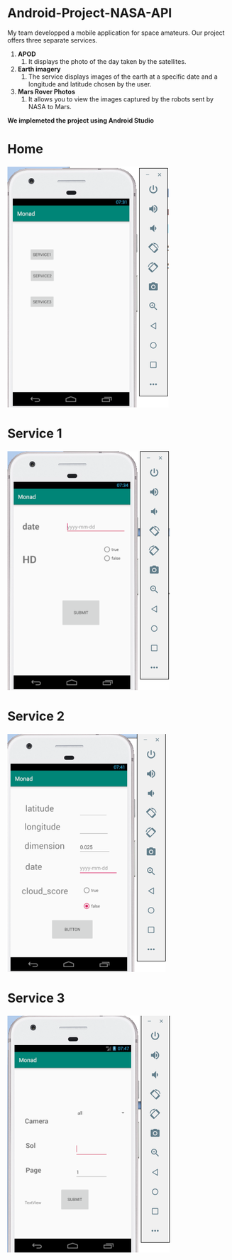 # Android-Project-NASA-API

My team developped a mobile application for space amateurs.
Our project offers three separate services.


1. **APOD** 
   1. It displays the photo of the day taken by the satellites.
2. **Earth imagery**
   1. The service displays images of the earth at a specific date and a longitude and latitude chosen by the user.
3. **Mars Rover Photos**
   1. It allows you to view the images captured by the robots sent by NASA to Mars.
   
   
**We implemeted the project using Android Studio**

# Home <h3> 

![HOME](https://raw.githubusercontent.com/AdamAbidi/Android-Project-NASA-API/master/Images/2.png)


# Service 1 <h3> 

![Service 1](https://raw.githubusercontent.com/AdamAbidi/Android-Project-NASA-API/master/Images/3.png)


# Service 2 <h3> 


![Service 2](https://raw.githubusercontent.com/AdamAbidi/Android-Project-NASA-API/master/Images/4.png)


# Service 3 <h3> 


![Service 3](https://raw.githubusercontent.com/AdamAbidi/Android-Project-NASA-API/master/Images/5.png)


